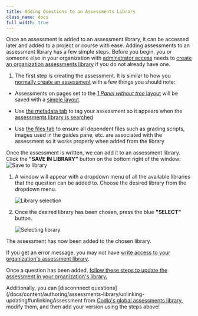 ```yaml
---
title: Adding Questions to an Assessments Library
class_name: docs
full_width: true
---
```


Once an assessment is added to an assessment library, it can be accessed later and added to a project or course with ease. Adding assessments to an assessment library has a few simple steps. Before you begin, you or someone else in your organization with [adminstrator access](/docs/dashboard/create/adminrole) needs to [create an organization assessments library](/docs/dashboard/create/createlibrary) if you do not already have one.

1. The first step is creating the assessment. It is similar to how you [normally create an assessment](/docs/content/authoring/assessments/overview) with a few things you should note: 
    
  * Assessments on pages set to the [*1 Panel without tree* layout](/docs/content/authoring/settings-actions/page/) will be saved with a [simple layout](/docs/content/authoring/assessments-library/filters-queries#simpleComplex).

  * Use [the metadata tab](/docs/content/authoring/assessments/assessments-standard-code-tests#metadata) to tag your assessment so it appears when the [assessments library is searched](/docs/content/authoring/assessments-library/filters-queries)

  * Use [the files tab](/docs/content/authoring/assessments/assessments-standard-code-tests#files) to ensure all dependent files such as grading scripts, images used in the guides pane, etc. are associated with the assessment so it works properly when added from the library

  Once the assessment is written, we can add it to an assessment library. Click the **"SAVE IN LIBRARY"** button on the bottom right of the window:
   <img alt="Save to library" src="/img/docs/guides/assessment-save-to-library.png" class="simple"/>
   

1. A window will appear with a dropdown menu of all the available libraries that the question can be added to. Choose the desired library from the dropdown menu.

   <img alt="Library selection" src="/img/docs/guides/assessment-library-selection-menu.png" class="simple"/>

1. Once the desired library has been chosen, press the blue **"SELECT"** button.

   <img alt="Selecting library" src="/img/docs/guides/assessment-library-selection.png" class="simple"/>

The assessment has now been added to the chosen library. 

If you get an error message, you may not have [write access to your organization's assessment library](/docs/dashboard/create/createlibrary#orgLibPermissions).

Once a question has been added, [follow these steps to update the assessment in your organization's library.](/docs/content/authoring/assessments-library/unlinking-updating)

Additionally, you can [disconnnect questions](/docs/content/authoring/assessments-library/unlinking-updating#unlinkingAssessment from [Codio's global assessments library](/docs/content/authoring/assessments-library/global-assessments-library), modify them, and then add your version using the steps above!
